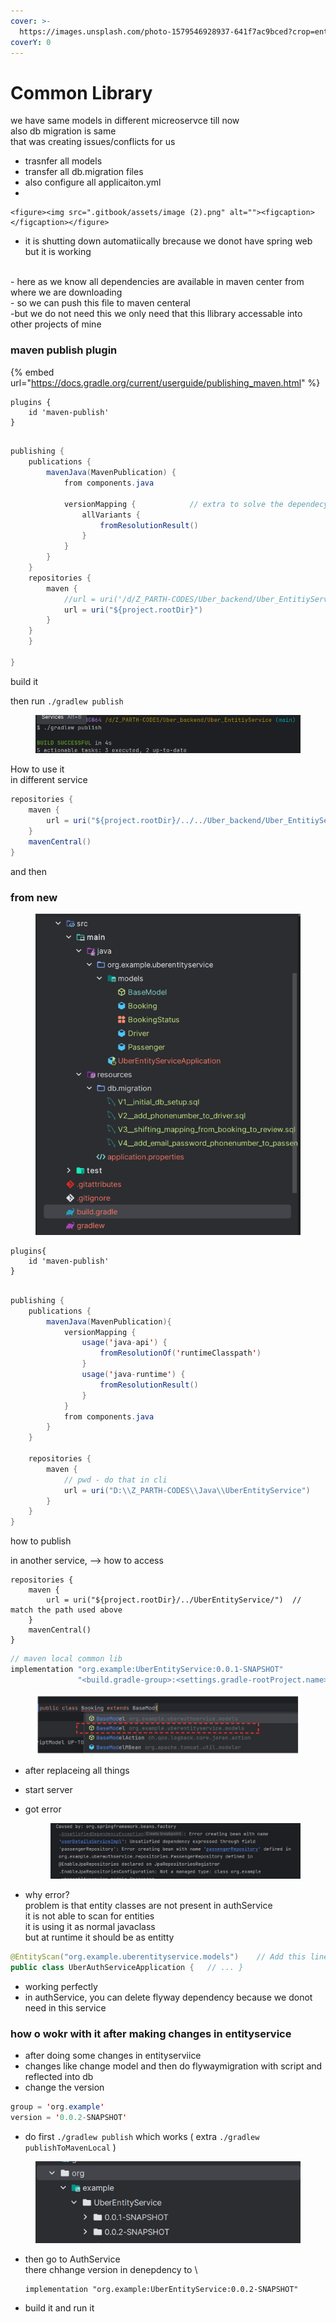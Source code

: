```yaml
---
cover: >-
  https://images.unsplash.com/photo-1579546928937-641f7ac9bced?crop=entropy&cs=srgb&fm=jpg&ixid=M3wxOTcwMjR8MHwxfHNlYXJjaHw5fHxncmFkaWVudHxlbnwwfHx8fDE3NTE5NzMyNTR8MA&ixlib=rb-4.1.0&q=85
coverY: 0
---
```


# Common Library

we have same models in different micreoservce till now\
also db migration is same\
that was creating issues/conflicts for us



* trasnfer all models
* transfer all db.migration files
* also configure all applicaiton.yml&#x20;
*

    <figure><img src=".gitbook/assets/image (2).png" alt=""><figcaption></figcaption></figure>
* it is shutting down automatiically brecause we donot have spring web but it is working

\
\- here as we know all dependencies are available in maven center from where we are downloading\
\- so we can push this file to maven centeral\
-but we do not need this we only need that this llibrary accessable into other projects of mine



### maven publish plugin

{% embed url="https://docs.gradle.org/current/userguide/publishing_maven.html" %}

```
plugins {
    id 'maven-publish'
}
```

```java

publishing {
    publications {
        mavenJava(MavenPublication) {
            from components.java

            versionMapping {            // extra to solve the dependecy version issue
                allVariants {
                    fromResolutionResult()
                }
            }
        }
    }
    repositories {
        maven {
            //url = uri('/d/Z_PARTH-CODES/Uber_backend/Uber_EntitiyService')
            url = uri("${project.rootDir}")
        }
    }
    }

}

```

build it

then run `./gradlew publish`

<figure><img src=".gitbook/assets/image (39).png" alt=""><figcaption></figcaption></figure>

How to use it\
in different service

```java
repositories {
    maven {
        url = uri("${project.rootDir}/../../Uber_backend/Uber_EntitiyService")  // match the path used above
    }
    mavenCentral()
}
```

and then&#x20;



### from new

<figure><img src=".gitbook/assets/image (37).png" alt=""><figcaption></figcaption></figure>

```
plugins{
    id 'maven-publish'
}
```

```java

publishing {
	publications {
		mavenJava(MavenPublication){
			versionMapping {
				usage('java-api') {
					fromResolutionOf('runtimeClasspath')
				}
				usage('java-runtime') {
					fromResolutionResult()
				}
			}
			from components.java
		}
	}

	repositories {
		maven {
			// pwd - do that in cli
			url = uri("D:\\Z_PARTH-CODES\\Java\\UberEntityService")
		}
	}
}

```

how to publish&#x20;

in another service, --> how to access

```
repositories {
    maven {
        url = uri("${project.rootDir}/../UberEntityService/")  // match the path used above
    }
    mavenCentral()
}
```

```java
// maven local common lib
implementation "org.example:UberEntityService:0.0.1-SNAPSHOT"    
               "<build.gradle-group>:<settings.gradle-rootProject.name>:<build.gradle-version>
```

<figure><img src=".gitbook/assets/image (38).png" alt=""><figcaption></figcaption></figure>

* after replaceing all things
* start server
*   got error

    <figure><img src=".gitbook/assets/image (35).png" alt=""><figcaption></figcaption></figure>
* why error?\
  problem is that entity classes are not present in authService\
  it is not able to scan for entities\
  it is using it as normal javaclass\
  but at runtime it should be as entitty

```java
@EntityScan("org.example.uberentityservice.models")    // Add this line
public class UberAuthServiceApplication {   // ... }
```

* working perfectly
* in authService, you can delete flyway dependency because we donot need in this service

### how o wokr with it after making changes in entityservice

* after doing some changes in entityserviice
* changes like change model and then do flywaymigration with script and reflected into db
* change the version

```java
group = 'org.example'
version = '0.0.2-SNAPSHOT'
```

* do first `./gradlew publish`  which works ( extra  `./gradlew publishToMavenLocal`  )

<figure><img src=".gitbook/assets/image (36).png" alt=""><figcaption></figcaption></figure>

*   then go to AuthService\
    there chhange version in denepdency to \


    ```
    implementation "org.example:UberEntityService:0.0.2-SNAPSHOT"
    ```
* build it and run it
